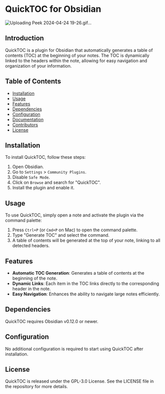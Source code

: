 # QuickTOC for Obsidian
![Uploading Peek 2024-04-24 19-26.gif…]()

## Introduction

QuickTOC is a plugin for Obsidian that automatically generates a table of
contents (TOC) at the beginning of your notes. The TOC is dynamically linked to
the headers within the note, allowing for easy navigation and organization of
your information.

## Table of Contents

- [Installation](#installation)
- [Usage](#usage)
- [Features](#features)
- [Dependencies](#dependencies)
- [Configuration](#configuration)
- [Documentation](#documentation)
- [Contributors](#contributors)
- [License](#license)

## Installation

To install QuickTOC, follow these steps:

1. Open Obsidian.
2. Go to `Settings` > `Community Plugins`.
3. Disable `Safe Mode`.
4. Click on `Browse` and search for "QuickTOC".
5. Install the plugin and enable it.

## Usage

To use QuickTOC, simply open a note and activate the plugin via the command
palette:

1. Press `Ctrl+P` (or `Cmd+P` on Mac) to open the command palette.
2. Type "Generate TOC" and select the command.
3. A table of contents will be generated at the top of your note, linking to all
   detected headers.

## Features

- **Automatic TOC Generation**: Generates a table of contents at the beginning
  of the note.
- **Dynamic Links**: Each item in the TOC links directly to the corresponding
  header in the note.
- **Easy Navigation**: Enhances the ability to navigate large notes efficiently.

## Dependencies

QuickTOC requires Obsidian v0.12.0 or newer.

## Configuration

No additional configuration is required to start using QuickTOC after
installation.

## License

QuickTOC is released under the GPL-3.0 License. See the LICENSE file in the
repository for more details.
